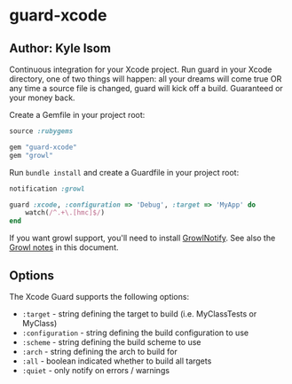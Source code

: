 # guard-xcode

## Author: Kyle Isom

Continuous integration for your Xcode project. Run guard in your Xcode
directory, one of two things will happen: all your dreams will come true
OR any time a source file is changed, guard will kick off a build. 
Guaranteed or your money back.

Create a Gemfile in your project root:

```ruby
source :rubygems

gem "guard-xcode"
gem "growl"
```

Run `bundle install` and create a Guardfile in your project root:

```ruby
notification :growl

guard :xcode, :configuration => 'Debug', :target => 'MyApp' do
    watch(/^.+\.[hmc]$/)
end
```

If you want growl support, you'll need to install [GrowlNotify](http://growl.info/downloads#generaldownloads).
See also the [Growl notes](#growl-notes) in this document.

## Options

The Xcode Guard supports the following options:

* `:target` - string defining the target to build (i.e. MyClassTests or MyClass)
* `:configuration` - string defining the build configuration to use
* `:scheme` - string defining the build scheme to use
* `:arch` - string defining the arch to build for
* `:all` - boolean indicated whether to build all targets
* `:quiet` - only notify on errors / warnings

